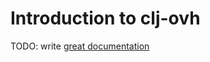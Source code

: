 # Introduction to clj-ovh

TODO: write [great documentation](http://jacobian.org/writing/what-to-write/)
